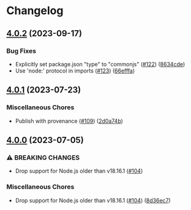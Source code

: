# Changelog

## [4.0.2](https://github.com/meyfa/writable-wrapper/compare/v4.0.1...v4.0.2) (2023-09-17)


### Bug Fixes

* Explicitly set package.json "type" to "commonjs" ([#122](https://github.com/meyfa/writable-wrapper/issues/122)) ([8634cde](https://github.com/meyfa/writable-wrapper/commit/8634cde032cda123fc38117f554b07ac1ed99ce9))
* Use 'node:' protocol in imports ([#123](https://github.com/meyfa/writable-wrapper/issues/123)) ([66efffa](https://github.com/meyfa/writable-wrapper/commit/66efffa2ddf4b8150d6693b0ebb2a843cbdb0cbc))

## [4.0.1](https://github.com/meyfa/writable-wrapper/compare/v4.0.0...v4.0.1) (2023-07-23)


### Miscellaneous Chores

* Publish with provenance ([#109](https://github.com/meyfa/writable-wrapper/issues/109)) ([2d0a74b](https://github.com/meyfa/writable-wrapper/commit/2d0a74b3e611edfb63b4b7a6a01946cb5b9020bb))

## [4.0.0](https://github.com/meyfa/writable-wrapper/compare/v3.1.0...v4.0.0) (2023-07-05)


### ⚠ BREAKING CHANGES

* Drop support for Node.js older than v18.16.1 ([#104](https://github.com/meyfa/writable-wrapper/issues/104))

### Miscellaneous Chores

* Drop support for Node.js older than v18.16.1 ([#104](https://github.com/meyfa/writable-wrapper/issues/104)) ([8d36ec7](https://github.com/meyfa/writable-wrapper/commit/8d36ec7328b43b0fd3eb6d7840146420a2ffcb6e))
